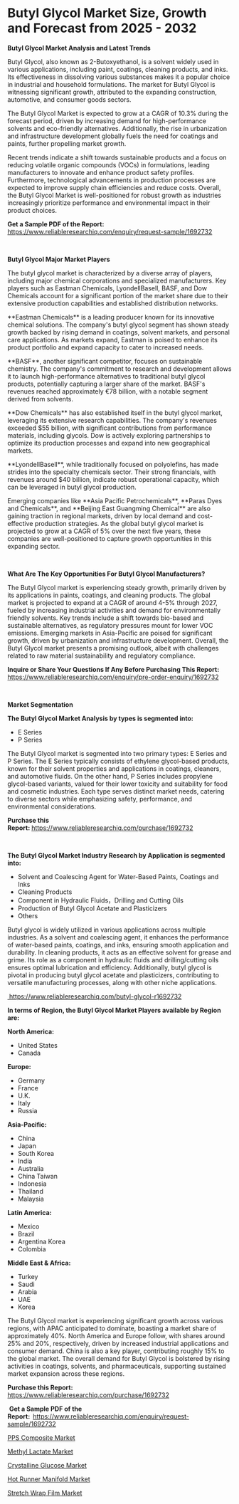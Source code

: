 <p><h1>Butyl Glycol Market Size, Growth and Forecast from 2025 - 2032</h1></p><p><strong>Butyl Glycol Market Analysis and Latest Trends</strong></p>
<p><p>Butyl Glycol, also known as 2-Butoxyethanol, is a solvent widely used in various applications, including paint, coatings, cleaning products, and inks. Its effectiveness in dissolving various substances makes it a popular choice in industrial and household formulations. The market for Butyl Glycol is witnessing significant growth, attributed to the expanding construction, automotive, and consumer goods sectors.</p><p>The Butyl Glycol Market is expected to grow at a CAGR of 10.3% during the forecast period, driven by increasing demand for high-performance solvents and eco-friendly alternatives. Additionally, the rise in urbanization and infrastructure development globally fuels the need for coatings and paints, further propelling market growth. </p><p>Recent trends indicate a shift towards sustainable products and a focus on reducing volatile organic compounds (VOCs) in formulations, leading manufacturers to innovate and enhance product safety profiles. Furthermore, technological advancements in production processes are expected to improve supply chain efficiencies and reduce costs. Overall, the Butyl Glycol Market is well-positioned for robust growth as industries increasingly prioritize performance and environmental impact in their product choices.</p></p>
<p><strong>Get a Sample PDF of the Report:&nbsp;</strong> <a href="https://www.reliableresearchiq.com/enquiry/request-sample/1692732?utm_campaign=1137&utm_medium=2&utm_source=Github&utm_content=ia&utm_term=01042025&utm_id=butyl-glycol">https://www.reliableresearchiq.com/enquiry/request-sample/1692732</a></p>
<p>&nbsp;</p>
<p><strong>Butyl Glycol Major Market Players</strong></p>
<p><p>The butyl glycol market is characterized by a diverse array of players, including major chemical corporations and specialized manufacturers. Key players such as Eastman Chemicals, LyondellBasell, BASF, and Dow Chemicals account for a significant portion of the market share due to their extensive production capabilities and established distribution networks.</p><p>**Eastman Chemicals** is a leading producer known for its innovative chemical solutions. The company's butyl glycol segment has shown steady growth backed by rising demand in coatings, solvent markets, and personal care applications. As markets expand, Eastman is poised to enhance its product portfolio and expand capacity to cater to increased needs.</p><p>**BASF**, another significant competitor, focuses on sustainable chemistry. The company's commitment to research and development allows it to launch high-performance alternatives to traditional butyl glycol products, potentially capturing a larger share of the market. BASF's revenues reached approximately €78 billion, with a notable segment derived from solvents.</p><p>**Dow Chemicals** has also established itself in the butyl glycol market, leveraging its extensive research capabilities. The company's revenues exceeded $55 billion, with significant contributions from performance materials, including glycols. Dow is actively exploring partnerships to optimize its production processes and expand into new geographical markets.</p><p>**LyondellBasell**, while traditionally focused on polyolefins, has made strides into the specialty chemicals sector. Their strong financials, with revenues around $40 billion, indicate robust operational capacity, which can be leveraged in butyl glycol production.</p><p>Emerging companies like **Asia Pacific Petrochemicals**, **Paras Dyes and Chemicals**, and **Beijing East Guangming Chemical** are also gaining traction in regional markets, driven by local demand and cost-effective production strategies. As the global butyl glycol market is projected to grow at a CAGR of 5% over the next five years, these companies are well-positioned to capture growth opportunities in this expanding sector.</p></p>
<p>&nbsp;</p>
<p><strong>What Are The Key Opportunities For Butyl Glycol Manufacturers?</strong></p>
<p><p>The Butyl Glycol market is experiencing steady growth, primarily driven by its applications in paints, coatings, and cleaning products. The global market is projected to expand at a CAGR of around 4-5% through 2027, fueled by increasing industrial activities and demand for environmentally friendly solvents. Key trends include a shift towards bio-based and sustainable alternatives, as regulatory pressures mount for lower VOC emissions. Emerging markets in Asia-Pacific are poised for significant growth, driven by urbanization and infrastructure development. Overall, the Butyl Glycol market presents a promising outlook, albeit with challenges related to raw material sustainability and regulatory compliance.</p></p>
<p><strong>Inquire or Share Your Questions If Any Before Purchasing This Report:</strong> <a href="https://www.reliableresearchiq.com/enquiry/pre-order-enquiry/1692732?utm_campaign=1137&utm_medium=2&utm_source=Github&utm_content=ia&utm_term=01042025&utm_id=butyl-glycol">https://www.reliableresearchiq.com/enquiry/pre-order-enquiry/1692732</a></p>
<p>&nbsp;</p>
<p><strong>Market Segmentation</strong></p>
<p><strong>The Butyl Glycol Market Analysis by types is segmented into:</strong></p>
<p><ul><li>E Series</li><li>P Series</li></ul></p>
<p><p>The Butyl Glycol market is segmented into two primary types: E Series and P Series. The E Series typically consists of ethylene glycol-based products, known for their solvent properties and applications in coatings, cleaners, and automotive fluids. On the other hand, P Series includes propylene glycol-based variants, valued for their lower toxicity and suitability for food and cosmetic industries. Each type serves distinct market needs, catering to diverse sectors while emphasizing safety, performance, and environmental considerations.</p></p>
<p><strong>Purchase this Report:&nbsp;</strong><a href="https://www.reliableresearchiq.com/purchase/1692732?utm_campaign=1137&utm_medium=2&utm_source=Github&utm_content=ia&utm_term=01042025&utm_id=butyl-glycol">https://www.reliableresearchiq.com/purchase/1692732</a></p>
<p>&nbsp;</p>
<p><strong>The Butyl Glycol Market Industry Research by Application is segmented into:</strong></p>
<p><ul><li>Solvent and Coalescing Agent for Water-Based Paints, Coatings and Inks</li><li>Cleaning Products</li><li>Component in Hydraulic Fluids，Drilling and Cutting Oils</li><li>Production of Butyl Glycol Acetate and Plasticizers</li><li>Others</li></ul></p>
<p><p>Butyl glycol is widely utilized in various applications across multiple industries. As a solvent and coalescing agent, it enhances the performance of water-based paints, coatings, and inks, ensuring smooth application and durability. In cleaning products, it acts as an effective solvent for grease and grime. Its role as a component in hydraulic fluids and drilling/cutting oils ensures optimal lubrication and efficiency. Additionally, butyl glycol is pivotal in producing butyl glycol acetate and plasticizers, contributing to versatile manufacturing processes, along with other niche applications.</p></p>
<p><a href="https://www.reliableresearchiq.com/butyl-glycol-r1692732?utm_campaign=1137&utm_medium=2&utm_source=Github&utm_content=ia&utm_term=01042025&utm_id=butyl-glycol">&nbsp;https://www.reliableresearchiq.com/butyl-glycol-r1692732</a></p>
<p><strong>In terms of Region, the Butyl Glycol Market Players available by Region are:</strong></p>
<p>
    <p> <strong> North America: </strong>
        <ul>
            <li>United States</li>
            <li>Canada</li>
        </ul>
        </p> 
    <p> <strong> Europe: </strong>
        <ul>
            <li>Germany</li>
            <li>France</li>
            <li>U.K.</li>
            <li>Italy</li>
            <li>Russia</li>
        </ul>
        </p> 
    <p> <strong> Asia-Pacific: </strong>
        <ul>
            <li>China</li>
            <li>Japan</li>
            <li>South Korea</li>
            <li>India</li>
            <li>Australia</li>
            <li>China Taiwan</li>
            <li>Indonesia</li>
            <li>Thailand</li>
            <li>Malaysia</li>
        </ul>
        </p> 
    <p> <strong> Latin America: </strong>
        <ul>
            <li>Mexico</li>
            <li>Brazil</li>
            <li>Argentina Korea</li>
            <li>Colombia</li>
        </ul>
        </p> 
    <p> <strong> Middle East & Africa: </strong>
        <ul>
            <li>Turkey</li>
            <li>Saudi</li>
            <li>Arabia</li>
            <li>UAE</li>
            <li>Korea</li>
        </ul>
    </p>
    </p>
<p><p>The Butyl Glycol market is experiencing significant growth across various regions, with APAC anticipated to dominate, boasting a market share of approximately 40%. North America and Europe follow, with shares around 25% and 20%, respectively, driven by increased industrial applications and consumer demand. China is also a key player, contributing roughly 15% to the global market. The overall demand for Butyl Glycol is bolstered by rising activities in coatings, solvents, and pharmaceuticals, supporting sustained market expansion across these regions.</p></p>
<p><strong>Purchase this Report: </strong><a href="https://www.reliableresearchiq.com/purchase/1692732?utm_campaign=1137&utm_medium=2&utm_source=Github&utm_content=ia&utm_term=01042025&utm_id=butyl-glycol">https://www.reliableresearchiq.com/purchase/1692732</a></p>
<p>&nbsp;<strong>Get a Sample PDF of the Report:&nbsp;&nbsp;</strong><a href="https://www.reliableresearchiq.com/enquiry/request-sample/1692732?utm_campaign=1137&utm_medium=2&utm_source=Github&utm_content=ia&utm_term=01042025&utm_id=butyl-glycol">https://www.reliableresearchiq.com/enquiry/request-sample/1692732</a></p>
<p><strong></strong></p>
<p><p><a href="https://github.com/doganaqev/Market-Research-Report-List-1/blob/main/pps-composite-market.md?utm_campaign=1137&utm_medium=2&utm_source=Github&utm_content=ia&utm_term=01042025&utm_id=butyl-glycol">PPS Composite Market</a></p><p><a href="https://github.com/omemaeuseda/Market-Research-Report-List-1/blob/main/methyl-lactate-market.md?utm_campaign=1137&utm_medium=2&utm_source=Github&utm_content=ia&utm_term=01042025&utm_id=butyl-glycol">Methyl Lactate Market</a></p><p><a href="https://github.com/yenagmah/Market-Research-Report-List-1/blob/main/crystalline-glucose-market.md?utm_campaign=1137&utm_medium=2&utm_source=Github&utm_content=ia&utm_term=01042025&utm_id=butyl-glycol">Crystalline Glucose Market</a></p><p><a href="https://github.com/cevzarvargem/Market-Research-Report-List-1/blob/main/hot-runner-manifold-market.md?utm_campaign=1137&utm_medium=2&utm_source=Github&utm_content=ia&utm_term=01042025&utm_id=butyl-glycol">Hot Runner Manifold Market</a></p><p><a href="https://github.com/navodfetiya/Market-Research-Report-List-1/blob/main/stretch-wrap-film-market.md?utm_campaign=1137&utm_medium=2&utm_source=Github&utm_content=ia&utm_term=01042025&utm_id=butyl-glycol">Stretch Wrap Film Market</a></p></p>